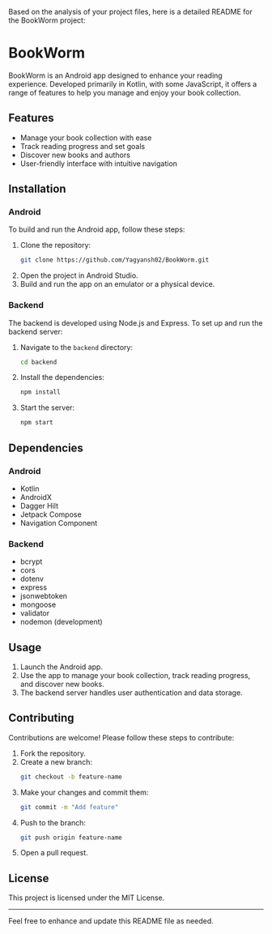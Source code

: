 Based on the analysis of your project files, here is a detailed README for the BookWorm project:

# BookWorm

BookWorm is an Android app designed to enhance your reading experience. Developed primarily in Kotlin, with some JavaScript, it offers a range of features to help you manage and enjoy your book collection.

## Features

- Manage your book collection with ease
- Track reading progress and set goals
- Discover new books and authors
- User-friendly interface with intuitive navigation

## Installation

### Android

To build and run the Android app, follow these steps:

1. Clone the repository:
   ```bash
   git clone https://github.com/Yagyansh02/BookWorm.git
   ```
2. Open the project in Android Studio.
3. Build and run the app on an emulator or a physical device.

### Backend

The backend is developed using Node.js and Express. To set up and run the backend server:

1. Navigate to the `backend` directory:
   ```bash
   cd backend
   ```
2. Install the dependencies:
   ```bash
   npm install
   ```
3. Start the server:
   ```bash
   npm start
   ```

## Dependencies

### Android

- Kotlin
- AndroidX
- Dagger Hilt
- Jetpack Compose
- Navigation Component

### Backend

- bcrypt
- cors
- dotenv
- express
- jsonwebtoken
- mongoose
- validator
- nodemon (development)

## Usage

1. Launch the Android app.
2. Use the app to manage your book collection, track reading progress, and discover new books.
3. The backend server handles user authentication and data storage.

## Contributing

Contributions are welcome! Please follow these steps to contribute:

1. Fork the repository.
2. Create a new branch:
   ```bash
   git checkout -b feature-name
   ```
3. Make your changes and commit them:
   ```bash
   git commit -m "Add feature"
   ```
4. Push to the branch:
   ```bash
   git push origin feature-name
   ```
5. Open a pull request.

## License

This project is licensed under the MIT License.

---

Feel free to enhance and update this README file as needed.
